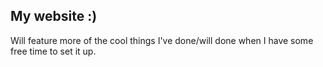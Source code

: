 ## My website :)

Will feature more of the cool things I've done/will done when I have some free time to set it up.
